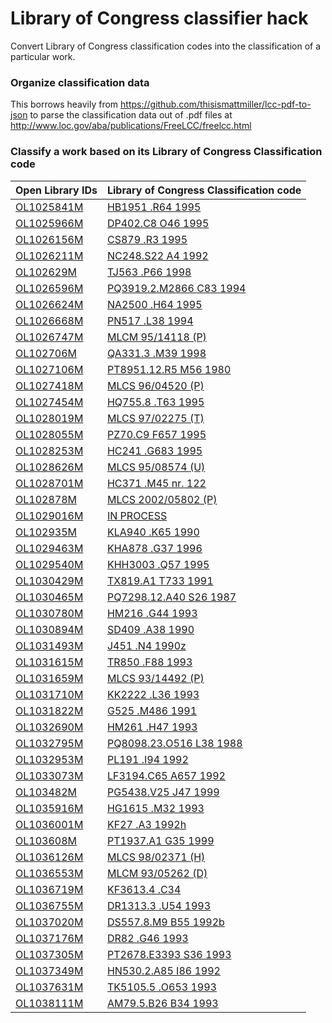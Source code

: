 # Library of Congress classifier hack
Convert Library of Congress classification codes into the classification of a particular work.

### Organize classification data
This borrows heavily from https://github.com/thisismattmiller/lcc-pdf-to-json to parse the classification data out of .pdf files at http://www.loc.gov/aba/publications/FreeLCC/freelcc.html

### Classify a work based on its Library of Congress Classification code


Open Library IDs | Library of Congress Classification code
--- | ---
[OL1025841M](https://openlibrary.org/books/OL1025841M) | [HB1951 .R64 1995](https://openlibrary.org/books/HB1951.R641995)
[OL1025966M](https://openlibrary.org/books/OL1025966M) | [DP402.C8 O46 1995](https://openlibrary.org/books/DP402.C8O461995)
[OL1026156M](https://openlibrary.org/books/OL1026156M) | [CS879 .R3 1995](https://openlibrary.org/books/CS879.R31995)
[OL1026211M](https://openlibrary.org/books/OL1026211M) | [NC248.S22 A4 1992](https://openlibrary.org/books/NC248.S22A41992)
[OL102629M](https://openlibrary.org/books/OL102629M) | [TJ563 .P66 1998](https://openlibrary.org/books/TJ563.P661998)
[OL1026596M](https://openlibrary.org/books/OL1026596M) | [PQ3919.2.M2866 C83 1994](https://openlibrary.org/books/PQ3919.2.M2866C831994)
[OL1026624M](https://openlibrary.org/books/OL1026624M) | [NA2500 .H64 1995](https://openlibrary.org/books/NA2500.H641995)
[OL1026668M](https://openlibrary.org/books/OL1026668M) | [PN517 .L38 1994](https://openlibrary.org/books/PN517.L381994)
[OL1026747M](https://openlibrary.org/books/OL1026747M) | [MLCM 95/14118 (P)](https://openlibrary.org/books/MLCM95/14118(P))
[OL102706M](https://openlibrary.org/books/OL102706M) | [QA331.3 .M39 1998](https://openlibrary.org/books/QA331.3.M391998)
[OL1027106M](https://openlibrary.org/books/OL1027106M) | [PT8951.12.R5 M56 1980](https://openlibrary.org/books/PT8951.12.R5M561980)
[OL1027418M](https://openlibrary.org/books/OL1027418M) | [MLCS 96/04520 (P)](https://openlibrary.org/books/MLCS96/04520(P))
[OL1027454M](https://openlibrary.org/books/OL1027454M) | [HQ755.8 .T63 1995](https://openlibrary.org/books/HQ755.8.T631995)
[OL1028019M](https://openlibrary.org/books/OL1028019M) | [MLCS 97/02275 (T)](https://openlibrary.org/books/MLCS97/02275(T))
[OL1028055M](https://openlibrary.org/books/OL1028055M) | [PZ70.C9 F657 1995](https://openlibrary.org/books/PZ70.C9F6571995)
[OL1028253M](https://openlibrary.org/books/OL1028253M) | [HC241 .G683 1995](https://openlibrary.org/books/HC241.G6831995)
[OL1028626M](https://openlibrary.org/books/OL1028626M) | [MLCS 95/08574 (U)](https://openlibrary.org/books/MLCS95/08574(U))
[OL1028701M](https://openlibrary.org/books/OL1028701M) | [HC371 .M45 nr. 122](https://openlibrary.org/books/HC371.M45nr.122)
[OL102878M](https://openlibrary.org/books/OL102878M) | [MLCS 2002/05802 (P)](https://openlibrary.org/books/MLCS2002/05802(P))
[OL1029016M](https://openlibrary.org/books/OL1029016M) | [IN PROCESS](https://openlibrary.org/books/INPROCESS)
[OL102935M](https://openlibrary.org/books/OL102935M) | [KLA940 .K65 1990](https://openlibrary.org/books/KLA940.K651990)
[OL1029463M](https://openlibrary.org/books/OL1029463M) | [KHA878 .G37 1996](https://openlibrary.org/books/KHA878.G371996)
[OL1029540M](https://openlibrary.org/books/OL1029540M) | [KHH3003 .Q57 1995](https://openlibrary.org/books/KHH3003.Q571995)
[OL1030429M](https://openlibrary.org/books/OL1030429M) | [TX819.A1 T733 1991](https://openlibrary.org/books/TX819.A1T7331991)
[OL1030465M](https://openlibrary.org/books/OL1030465M) | [PQ7298.12.A40 S26 1987](https://openlibrary.org/books/PQ7298.12.A40S261987)
[OL1030780M](https://openlibrary.org/books/OL1030780M) | [HM216 .G44 1993](https://openlibrary.org/books/HM216.G441993)
[OL1030894M](https://openlibrary.org/books/OL1030894M) | [SD409 .A38 1990](https://openlibrary.org/books/SD409.A381990)
[OL1031493M](https://openlibrary.org/books/OL1031493M) | [J451 .N4 1990z](https://openlibrary.org/books/J451.N41990z)
[OL1031615M](https://openlibrary.org/books/OL1031615M) | [TR850 .F88 1993](https://openlibrary.org/books/TR850.F881993)
[OL1031659M](https://openlibrary.org/books/OL1031659M) | [MLCS 93/14492 (P)](https://openlibrary.org/books/MLCS93/14492(P))
[OL1031710M](https://openlibrary.org/books/OL1031710M) | [KK2222 .L36 1993](https://openlibrary.org/books/KK2222.L361993)
[OL1031822M](https://openlibrary.org/books/OL1031822M) | [G525 .M486 1991](https://openlibrary.org/books/G525.M4861991)
[OL1032690M](https://openlibrary.org/books/OL1032690M) | [HM261 .H47 1993](https://openlibrary.org/books/HM261.H471993)
[OL1032795M](https://openlibrary.org/books/OL1032795M) | [PQ8098.23.O516 L38 1988](https://openlibrary.org/books/PQ8098.23.O516L381988)
[OL1032953M](https://openlibrary.org/books/OL1032953M) | [PL191 .I94 1992](https://openlibrary.org/books/PL191.I941992)
[OL1033073M](https://openlibrary.org/books/OL1033073M) | [LF3194.C65 A657 1992](https://openlibrary.org/books/LF3194.C65A6571992)
[OL103482M](https://openlibrary.org/books/OL103482M) | [PG5438.V25 J47 1999](https://openlibrary.org/books/PG5438.V25J471999)
[OL1035916M](https://openlibrary.org/books/OL1035916M) | [HG1615 .M32 1993](https://openlibrary.org/books/HG1615.M321993)
[OL1036001M](https://openlibrary.org/books/OL1036001M) | [KF27 .A3 1992h](https://openlibrary.org/books/KF27.A31992h)
[OL103608M](https://openlibrary.org/books/OL103608M) | [PT1937.A1 G35 1999](https://openlibrary.org/books/PT1937.A1G351999)
[OL1036126M](https://openlibrary.org/books/OL1036126M) | [MLCS 98/02371 (H)](https://openlibrary.org/books/MLCS98/02371(H))
[OL1036553M](https://openlibrary.org/books/OL1036553M) | [MLCM 93/05262 (D)](https://openlibrary.org/books/MLCM93/05262(D))
[OL1036719M](https://openlibrary.org/books/OL1036719M) | [KF3613.4 .C34](https://openlibrary.org/books/KF3613.4.C34)
[OL1036755M](https://openlibrary.org/books/OL1036755M) | [DR1313.3 .U54 1993](https://openlibrary.org/books/DR1313.3.U541993)
[OL1037020M](https://openlibrary.org/books/OL1037020M) | [DS557.8.M9 B55 1992b](https://openlibrary.org/books/DS557.8.M9B551992b)
[OL1037176M](https://openlibrary.org/books/OL1037176M) | [DR82 .G46 1993](https://openlibrary.org/books/DR82.G461993)
[OL1037305M](https://openlibrary.org/books/OL1037305M) | [PT2678.E3393 S36 1993](https://openlibrary.org/books/PT2678.E3393S361993)
[OL1037349M](https://openlibrary.org/books/OL1037349M) | [HN530.2.A85 I86 1992](https://openlibrary.org/books/HN530.2.A85I861992)
[OL1037631M](https://openlibrary.org/books/OL1037631M) | [TK5105.5 .O653 1993](https://openlibrary.org/books/TK5105.5.O6531993)
[OL1038111M](https://openlibrary.org/books/OL1038111M) | [AM79.5.B26 B34 1993](https://openlibrary.org/books/AM79.5.B26B341993)
